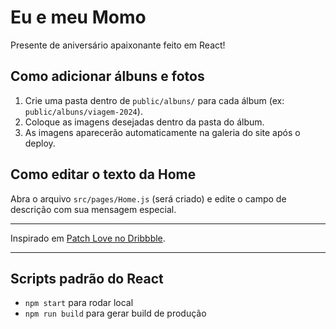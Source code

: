 # Eu e meu Momo

Presente de aniversário apaixonante feito em React!

## Como adicionar álbuns e fotos

1. Crie uma pasta dentro de `public/albuns/` para cada álbum (ex: `public/albuns/viagem-2024`).
2. Coloque as imagens desejadas dentro da pasta do álbum.
3. As imagens aparecerão automaticamente na galeria do site após o deploy.

## Como editar o texto da Home

Abra o arquivo `src/pages/Home.js` (será criado) e edite o campo de descrição com sua mensagem especial.

---

Inspirado em [Patch Love no Dribbble](https://dribbble.com/shots/26095392-Patch-Love).

---

## Scripts padrão do React

- `npm start` para rodar local
- `npm run build` para gerar build de produção
